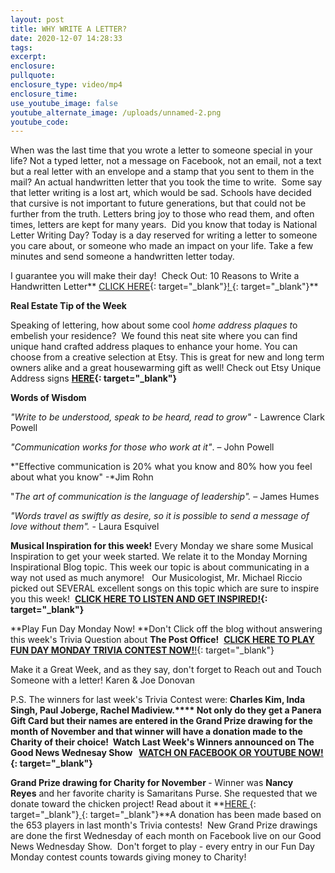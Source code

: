 ```yaml
---
layout: post
title: WHY WRITE A LETTER?
date: 2020-12-07 14:28:33
tags:
excerpt:
enclosure:
pullquote:
enclosure_type: video/mp4
enclosure_time:
use_youtube_image: false
youtube_alternate_image: /uploads/unnamed-2.png
youtube_code:
---
```


When was the last time that you wrote a letter to someone special in your life? Not a typed letter, not a message on Facebook, not an email, not a text but a real letter with an envelope and a stamp that you sent to them in the mail? An actual handwritten letter that you took the time to write.&nbsp; Some say that letter writing is a lost art, which would be sad. Schools have decided that cursive is not important to future generations, but that could not be further from the truth. Letters bring joy to those who read them, and often times, letters are kept for many years.&nbsp; Did you know that today is National Letter Writing Day? Today is a day reserved for writing a letter to someone you care about, or someone who made an impact on your life. Take a few minutes and send someone a handwritten letter today. &nbsp;&nbsp;

I guarantee you will make their day\!&nbsp; Check Out: 10 Reasons to Write a Handwritten Letter**&nbsp;[CLICK HERE](https://t.e2ma.net/click/8bo0vd/sbltq1c/sjzxlm){: target="_blank"}[\!&nbsp;](https://t.e2ma.net/click/8bo0vd/sbltq1c/8b0xlm){: target="_blank"}**

**Real Estate Tip of the Week&nbsp;**

Speaking of lettering, how about some cool&nbsp;*home address plaques t*o embelish your residence?&nbsp; We found this neat site where you can find unique hand crafted address plaques to enhance your home. You can choose from a creative selection at Etsy. This is great for new and long term owners alike and a great housewarming gift as well\! Check out Etsy Unique Address signs&nbsp;**[HERE](https://t.e2ma.net/click/8bo0vd/sbltq1c/o40xlm){: target="_blank"}**

**Words of Wisdom**

*"Write to be understood, speak to be heard, read to grow"&nbsp;*\- Lawrence Clark Powell

*"Communication works for those who work at it"*. – John Powell

*"Effective communication is 20% what you know and 80% how you feel about what you know" -*Jim Rohn

"*The art of communication is the language of leadership".&nbsp;*– James Humes

*"Words travel as swiftly as desire, so it is possible to send a message of love without them".*&nbsp;- Laura Esquivel

**Musical Inspiration for this week\!**&nbsp;Every Monday we share some Musical Inspiration to get your week started. We relate it to the Monday Morning Inspirational Blog topic. This week our topic is about communicating in a way not used as much anymore\!&nbsp; &nbsp;Our Musicologist, Mr. Michael Riccio picked out SEVERAL excellent songs on this topic which are sure to inspire you this week\! &nbsp;**[CLICK HERE TO LISTEN AND GET INSPIRED\!](https://t.e2ma.net/click/8bo0vd/sbltq1c/4w1xlm){: target="_blank"}**

**Play Fun Day Monday Now\!&nbsp;**Don't Click off the blog without answering this week's Trivia Question about&nbsp;**The Post Office\!**&nbsp;&nbsp;[**CLICK HERE TO PLAY FUN DAY MONDAY TRIVIA CONTEST NOW\!**\!](https://t.e2ma.net/click/8bo0vd/sbltq1c/kp2xlm){: target="_blank"}

Make it a Great Week, and as they say, don't forget to Reach out and Touch Someone with a letter\! Karen & Joe Donovan&nbsp;

P.S. The winners for last week's Trivia Contest were:**&nbsp;**Charles Kim, Inda Singh, Paul Joberge, Rachel Madiview**.****&nbsp;**Not only do they get a Panera Gift Card but their names are entered in the Grand Prize drawing for the month of November and that winner will have a donation made to the Charity of their choice\! &nbsp;Watch Last Week's Winners announced on The Good News Wednesay Show &nbsp;&nbsp;**[WATCH ON FACEBOOK OR YOUTUBE NOW\!](https://t.e2ma.net/click/8bo0vd/sbltq1c/0h3xlm){: target="_blank"}**

**Grand Prize drawing for Charity for November&nbsp;**\- Winner was&nbsp;**Nancy Reyes**&nbsp;and her favorite charity is Samaritans Purse. She requested that we donate toward the chicken project\! Read about it&nbsp;**[HERE&nbsp;](https://t.e2ma.net/click/8bo0vd/sbltq1c/ga4xlm){: target="_blank"}[&nbsp;](https://t.e2ma.net/click/8bo0vd/sbltq1c/w24xlm){: target="_blank"}**A donation has been made based on the 653 players in last month's Trivia contests\!&nbsp; New Grand Prize drawings are done the first Wednesday of each month on Facebook live on our Good News Wednesday Show.&nbsp; Don't forget to play - every entry in our Fun Day Monday contest counts towards giving money to Charity\!